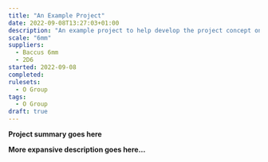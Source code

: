 ```yaml
---
title: "An Example Project"
date: 2022-09-08T13:27:03+01:00
description: "An example project to help develop the project concept on the site."
scale: "6mm"
suppliers:
  - Baccus 6mm
  - 2D6
started: 2022-09-08
completed: 
rulesets:
  - O Group
tags:
  - O Group
draft: true
---
```


**Project summary goes here**

<!--more-->

**More expansive description goes here...**
